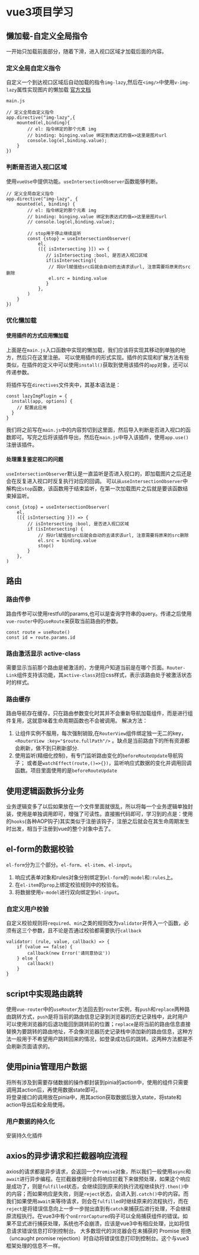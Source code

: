 # vue3项目学习

## 懒加载-自定义全局指令

一开始只加载前面部分，随着下滑，进入视口区域才加载后面的内容。  

### 定义全局自定义指令

自定义一个到达视口区域后自动加载的指令`img-lazy`,然后在`<img/>`中使用`v-img-lazy`属性实现图片的懒加载
[官方文档]("https://cn.vuejs.org/guide/reusability/custom-directives.html")

```vue3
main.js

// 定义全局自定义指令
app.directive("img-lazy",{
    mounted(el,binding){
        // el: 指令绑定的那个元素 img
        // binding: binging.value 绑定到表达式的值=>这里是图片url
        console.log(el,binding.value);
    }
})
```

### 判断是否进入视口区域

使用`vueUse`中提供功能。`useIntersectionObserver`函数能够判断。

```vue3
// 定义全局自定义指令
app.directive("img-lazy", {
    mounted(el, binding) {
        // el: 指令绑定的那个元素 img
        // binding: binging.value 绑定到表达式的值=>这里是图片url
        // console.log(el,binding.value);

        // stop用于停止继续监听
        const {stop} = useIntersectionObserver(
            el,
            ([{ isIntersecting }]) => {
               // isIntersecting :bool, 是否进入视口区域
               if(isIntersecting){
                // 将Url赋值给src后就会自动的去请求该url, 注意需要将原来的src删除
                el.src = binding.value
               }
            },
        )
    }
})
```

### 优化懒加载

#### 使用插件的方式应用懒加载

上面是在`main.js`入口函数中实现的懒加载，我们应该将实现其移动到单独的地方，然后只在这里注册。
可以使用插件的形式实现。插件的实现和扩展方法有些类似，在插件的定义中可以使用`install()`获取到使用该插件的`app`对象，还可以传递参数。

将插件写在`directives`文件夹中，其基本语法是：

```vue3
const lazyImgPlugin = {
  install(app, options) {
    // 配置此应用
  }
}
```

我们将之前写在`main.js`中的内容剪切到这里面，然后导入判断是否进入视口的函数即可。写完之后将该插件导出，然后在`main.js`中导入该插件，使用`app.use()`注册该插件。

#### 处理重复鉴定视口的问题

`useIntersectionObserver`默认是一直监听是否进入视口的，即加载图片之后还是会在反复进入视口时反复执行对应的回调。
可以从`useIntersectionObserver`中解构出`stop`函数，该函数用于结束监听，在第一次加载图片之后就是要该函数结束掉监听。

```vue3
const {stop} = useIntersectionObserver(
    el,
    ([{ isIntersecting }]) => {
        // isIntersecting :bool, 是否进入视口区域
        if (isIntersecting) {
            // 将Url赋值给src后就会自动的去请求该url, 注意需要将原来的src删除
            el.src = binding.value
            stop()
        }
    },
)
```

## 路由

### 路由传参

路由传参可以使用restfull的params,也可以是查询字符串的query。传递之后使用`vue-router`中的`useRoute`来获取当前路由的参数。

```vue3
const route = useRoute()
const id = route.params.id
```

### 路由激活显示 active-class

需要显示当前那个路由是被激活的，方便用户知道当前是在哪个页面。`Router-Link`组件支持该功能，其`active-class`对应css样式，表示该路由处于被激活状态时的样式。

### 路由缓存

路由导航存在缓存，只在路由参数变化时其并不会重新导航加载组件，而是进行组件复用，这就意味着生命周期函数也不会被调用。
解决方法：

1. 让组件实例不服用，每次强制销毁,在`RouterView`组件绑定独一无二的key，`<RouterView :key="$route.fullPath"/>` 。缺点是当前路由下的所有资源都会刷新，做不到只刷新部分.
2. 使用监听(精细化控制)，有专门监听路由变化的`beforeRouteUpdate`导航钩子； 或者是`watchEffect(route,()=>{})`，监听响应式数据的变化并调用回调函数。项目里面使用的是`beforeRouteUpdate`

## 使用逻辑函数拆分业务

业务逻辑变多了以后如果放在一个文件里面就很乱，所以将每一个业务逻辑单独封装，使用是单独调用即可，增强了可读性。直接搬代码即可，学习到的点是：使用的`hooks`(各种AOP钩子)其实类似于注册该钩子，注册之后就会在其生命周期发生时出发，相当于注册到vue的整个对象中去了。

## el-form的数据校验

`el-form`分为三个部分。`el-form`、`el-item`、`el-input`。

1. 响应式表单对象和rules对象分别绑定到`el-form`的`:model`和`:rules`上。
2. 在`el-item`的`prop`上绑定校验规则中的校验名。
3. 将数据使用`v-model`进行双向绑定到`el-input`。

### 自定义用户校验

自定义校验规则将`required`、`min`之类的规则改为`validator`并传入一个函数，必须有这三个参数，且不论是否通过校验都需要执行`callback`

```vue3
validator: (rule, value, callback) => {
    if (value == false) {
        callback(new Error('请同意协议'))
    } else {
        callback()
    }
}
```

## script中实现路由跳转

使用`vue-router`中的`useRouter`方法回去到`router`实例，有`push`和`replace`两种路由跳转方式，`push`是将当前的路由信息记录到浏览器的历史记录栈中，此时用户可以使用浏览器的后退功能回到跳转前的位置；`replace`是将当前的路由信息直接替换为要跳转的路由地址，不会像浏览器历史记录栈中添加新的路由信息，这种方法一般用于不希望用户跳转回来的情况，如登录成功后的跳转。这两种方法都是不会刷新页面请求的。

## 使用pinia管理用户数据

将所有涉及到需要存储数据的操作都封装到pinia的action中，使用的组件只需要调用其action后，再使用数据state即可。  
将登录接口的调用放在pinia中，用其action获取数据后放入state，将state和action导出后和全局使用。

### 用户数据的持久化

安装持久化插件

## axios的异步请求和拦截器响应流程

axios的请求都是异步请求，会返回一个`Promise`对象，所以我们一般使用`async`和`await`进行异步编程。在拦截器使用时会将响应拦截下来做预处理，如果这个响应是成功了，则是`fulfilled`状态，会继续回到原来的执行流程继续执行`.then()`中的内容；而如果响应是失败，则是`reject`状态，会进入到`.catch()`中的内容。而我们如果使用`await`来等待请求，则会在`fulfilled`时继续原来的流程执行，而在`reject`是将错误信息向上一步一步抛出直到有`catch`来捕获后进行处理，不会继续原流程执行。在vue3中有个`onErrorCaptured`钩子可以全局捕获组件的错误。如果不显式进行捕获处理，系统也不会崩溃，应该是vue3中有相应处理，比如将信息请求错误信息打印到控制台。
大多数现代的浏览器会在未捕获的 Promise 拒绝（uncaught promise rejection）时自动将错误信息打印到控制台。这个与vue3框架处理的信息不一样。
